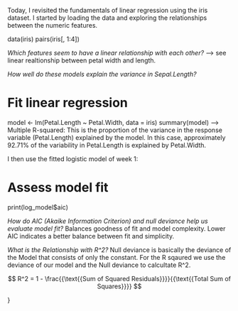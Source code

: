 Today, I revisited the fundamentals of linear regression using the iris dataset. I started by loading the data and exploring the relationships between the numeric features. 

data(iris)
pairs(iris[, 1:4])

*Which features seem to have a linear relationship with each other?*
--> see linear realtionship between petal width and length. 

*How well do these models explain the variance in Sepal.Length?*

# Fit linear regression
model <- lm(Petal.Length ~ Petal.Width, data = iris)
summary(model)
--> Multiple R-squared: This is the proportion of the variance in the response variable (Petal.Length) explained by the model. In this case, approximately 92.71% of the variability in Petal.Length is explained by Petal.Width.

I then use the fitted logistic model of week 1: 

# Assess model fit
print(log_model$aic)

*How do AIC (Akaike Information Criterion) and null deviance help us evaluate model fit?*
Balances goodness of fit and model complexity. 
Lower AIC indicates a better balance between fit and simplicity.

*What is the Relationship with R^2?*
Null deviance is basically the deviance of the Model that consists of only the constant. For the R sqaured we use the deviance of our model
and the Null deviance to calcultate R^2. 

$$
R^2 = 1 - \frac{{\text{{Sum of Squared Residuals}}}}{{\text{{Total Sum of Squares}}}}
$$




}
